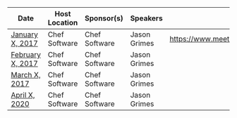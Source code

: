 Date|Host Location|Sponsor(s)|Speakers|Artifacts|
----|-------------|----------|--------|---------|
[January X, 2017](https://www.meetup.com/DevOpsDC/events/228457134/)| Chef Software | Chef Software | Jason Grimes | https://www.meetup.com/DevOpsDC/events/228457134/
[February X, 2017](https://www.meetup.com/DevOpsDC/events/234090471/)| Chef Software | Chef Software | Jason Grimes |
[March X, 2017](https://www.meetup.com/DevOpsDC/events/234090476/)|  Chef Software |  Chef Software | Jason Grimes |
[April X, 2020](https://www.meetup.com/Seattle-DevOps-Monthly/)|Chef Software| Chef Software | Jason Grimes |
